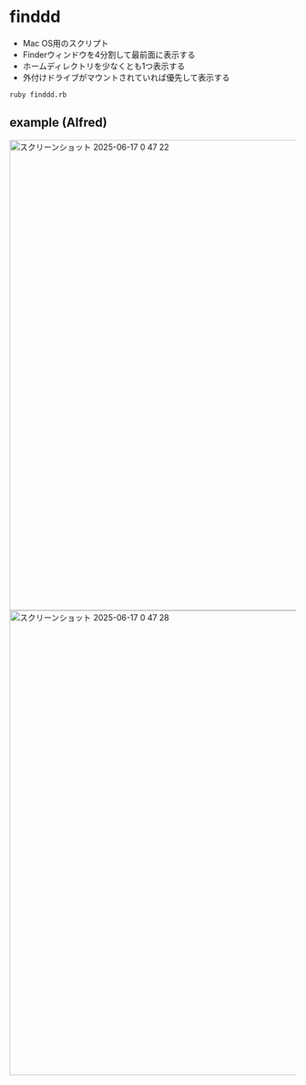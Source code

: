 # finddd

- Mac OS用のスクリプト
- Finderウィンドウを4分割して最前面に表示する
- ホームディレクトリを少なくとも1つ表示する
- 外付けドライブがマウントされていれば優先して表示する

```
ruby finddd.rb
```


## example (Alfred)

<img width="825" alt="スクリーンショット 2025-06-17 0 47 22" src="https://github.com/user-attachments/assets/ca5c0e5d-5805-4b01-8c86-8e0bceef4492" />

<img width="815" alt="スクリーンショット 2025-06-17 0 47 28" src="https://github.com/user-attachments/assets/12764d78-ef73-4458-8e81-2540ee18e670" />
